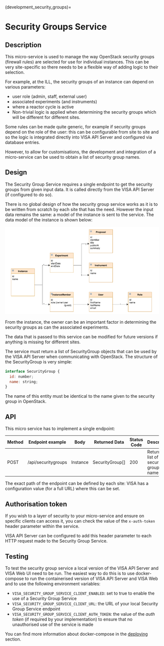 (development_security_groups)=
# Security Groups Service

## Description

This micro-service is used to manage the way OpenStack security groups (firewall rules) are selected for use for individual instances. This can be very site-specific so there needs to be a flexible way of adding logic to their selection.

For example, at the ILL, the security groups of an instance can depend on various parameters:

- user role (admin, staff, external user)
- associated experiments (and instruments)
- where a reactor cycle is active
- Non-trivial logic is applied when determining the security groups which will be different for different sites.

Some rules can be made quite generic, for example if security groups depend on the role of the user: this can be configurable from site to site and so the logic is integrated directly into VISA API Server and configured via database entries.

However, to allow for customisations, the development and integration of a micro-service can be used to obtain a list of security group names.

## Design

The Security Group Service requires a single endpoint to get the security groups from given input data. It is called directly from the VISA API Server (if configured to do so).

There is no global design of how the security group service works as it is to be written from scratch by each site that has the need. However the input data remains the same: a model of the instance is sent to the service. The data model of the instance is shown below:

![](../_static/images/visa-security-groups-data-model.png)

From the instance, the owner can be an important factor in determining the security groups as can the associated experiments. 

The data that is passed to this service can be modified for future versions if anything is missing for different sites.

The service must return a list of SecurityGroup objects that can be used by the VISA API Server when communicating with OpenStack. The structure of the SecurityGroup is very simple:

```javascript
interface SecurityGroup {
  id: number;
  name: string;
}
```

The name of this entity must be identical to the name given to the security group in OpenStack.

## API

This micro service has to implement a single endpoint:

| Method | Endpoint example          | Body | Returned Data   | Status Code | Description                            |
|--------|---------------------|------|-----------------|-------------|----------------------------------------|
| POST    | /api/securitygroups | Instance     | SecurityGroup[] | 200         | Returns a list of security group names |

The exact path of the endpoint can be defined by each site: VISA has a configuration value (for a full URL) where this can be set.

## Authorisation token

If you wish to a layer of security to your micro-service and ensure on specific clients can access it, you can check the value of the ```x-auth-token``` header parameter within the service.

VISA API Server can be configured to add this header parameter to each HTTP request made to the Security Group Service.

## Testing

To test the security group service a local version of the VISA API Server and VISA Web UI need to be run. The easiest way to do this is to use docker-compose to run the containerised version of VISA API Server and VISA Web and to use the following environment variables:
-  ```VISA_SECURITY_GROUP_SERVICE_CLIENT_ENABLED```: set to true to enable the use of a Security Group Service
-  ```VISA_SECURITY_GROUP_SERVICE_CLIENT_URL```: the URL of your local Security Group Service endpoint
-  ```VISA_SECURITY_GROUP_SERVICE_CLIENT_AUTH_TOKEN```: the value of the *auth token* (if required by your implementation) to ensure that no unauthorised use of the service is made

You can find more information about docker-compose in the [deploying](deployment_docker_compose) section.
